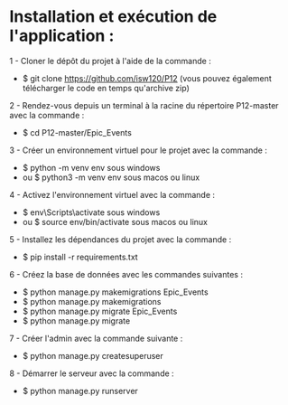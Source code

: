 # Installation et exécution de l'application :

1 - Cloner le dépôt du projet à l'aide de la commande :

- $ git clone https://github.com/isw120/P12 (vous pouvez également télécharger le code en temps qu'archive zip)

2 - Rendez-vous depuis un terminal à la racine du répertoire P12-master avec la commande :
- $ cd P12-master/Epic_Events

3 - Créer un environnement virtuel pour le projet avec la commande : 

- $ python -m venv env sous windows 
- ou $ python3 -m venv env sous macos ou linux

4 - Activez l'environnement virtuel avec la commande :

- $ env\Scripts\activate sous windows 
- ou $ source env/bin/activate sous macos ou linux

5 - Installez les dépendances du projet avec la commande : 

- $ pip install -r requirements.txt

6 - Créez la base de données avec les commandes suivantes : 

- $ python manage.py makemigrations Epic_Events
- $ python manage.py makemigrations
- $ python manage.py migrate Epic_Events
- $ python manage.py migrate

7 - Créer l'admin avec la commande suivante :

- $ python manage.py createsuperuser

8 - Démarrer le serveur avec la commande : 

- $ python manage.py runserver